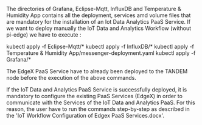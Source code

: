 The directories of Grafana, Eclipse-Mqtt, InfluxDB and Temperature & Humidity App contains all the deployment, services amd volume files that are mandatory for the installation of an Iot Data Analytics PaaS Service. If we want to deploy manually the IoT Data and Analytics Workflow (without pi-edge) we have to execute :

kubectl apply -f Eclipse-Mqtt/*
kubectl apply -f InfluxDB/*
kubectl apply -f Temperature & Humidity App/messenger-deployment.yaml
kubectl apply -f Grafana/*

The EdgeX PaaS Service have to already been deployed to the TANDEM node before the execution of the above commands.

If the IoT Data and Analytics PaaS Service is successfully deployed, it is mandatory to configure the existing PaaS Services (EdgeX) in order to communicate with the Services of the IoT Data and Analytics PaaS. For this reason, the user have to run the commands step-by-step as described in the 'IoT Workflow Configuration of Edgex PaaS Services.docx'.
